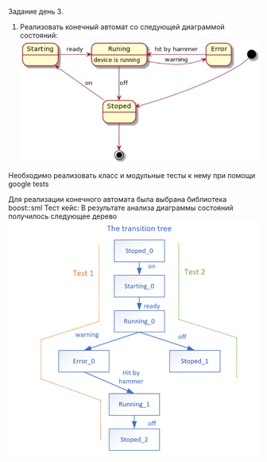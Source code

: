 Задание день 3.

1. Реализовать конечный автомат со следующей диаграммой состояний:
![task3](task.jpg?raw=true "Диаграмма состояний")


Необходимо реализовать класс и модульные тесты к нему при помощи google tests 

Для реализации конечного автомата была выбрана библиотека boost::sml
Тест кейс:
В результате анализа диаграммы состояний получилось следующее дерево
![task3](test_case_diagram.png?raw=true "Transition tree")